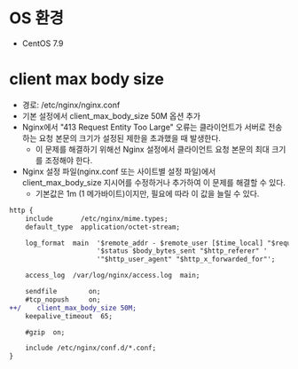 # OS 환경
* CentOS 7.9

# client max body size
* 경로: /etc/nginx/nginx.conf
* 기본 설정에서 client_max_body_size 50M 옵션 추가
* Nginx에서 "413 Request Entity Too Large" 오류는 클라이언트가 서버로 전송하는 요청 본문의 크기가 설정된 제한을 초과했을 때 발생한다. 
    * 이 문제를 해결하기 위해선 Nginx 설정에서 클라이언트 요청 본문의 최대 크기를 조정해야 한다.
* Nginx 설정 파일(nginx.conf 또는 사이트별 설정 파일)에서 client_max_body_size 지시어를 수정하거나 추가하여 이 문제를 해결할 수 있다. 
    * 기본값은 1m (1 메가바이트)이지만, 필요에 따라 이 값을 늘릴 수 있다.

```diff
http {
    include       /etc/nginx/mime.types;
    default_type  application/octet-stream;

    log_format  main  '$remote_addr - $remote_user [$time_local] "$request" '
                      '$status $body_bytes_sent "$http_referer" '
                      '"$http_user_agent" "$http_x_forwarded_for"';

    access_log  /var/log/nginx/access.log  main;

    sendfile        on;
    #tcp_nopush     on;
++/    client_max_body_size 50M;
    keepalive_timeout  65;

    #gzip  on;

    include /etc/nginx/conf.d/*.conf;
}
```
